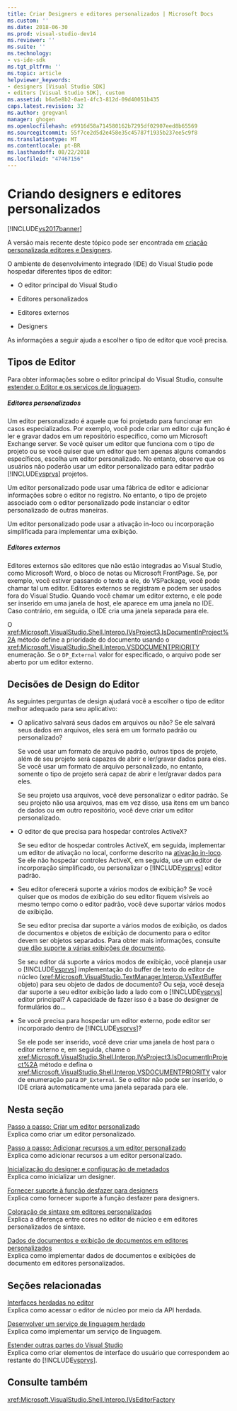 ```yaml
---
title: Criar Designers e editores personalizados | Microsoft Docs
ms.custom: ''
ms.date: 2018-06-30
ms.prod: visual-studio-dev14
ms.reviewer: ''
ms.suite: ''
ms.technology:
- vs-ide-sdk
ms.tgt_pltfrm: ''
ms.topic: article
helpviewer_keywords:
- designers [Visual Studio SDK]
- editors [Visual Studio SDK], custom
ms.assetid: b6a5e8b2-0ae1-4fc3-812d-09d40051b435
caps.latest.revision: 32
ms.author: gregvanl
manager: ghogen
ms.openlocfilehash: e9916d58a714580162b7295df02907eed8b65569
ms.sourcegitcommit: 55f7ce2d5d2e458e35c45787f1935b237ee5c9f8
ms.translationtype: MT
ms.contentlocale: pt-BR
ms.lasthandoff: 08/22/2018
ms.locfileid: "47467156"
---
```

# <a name="creating-custom-editors-and-designers"></a>Criando designers e editores personalizados
[!INCLUDE[vs2017banner](../includes/vs2017banner.md)]

A versão mais recente deste tópico pode ser encontrada em [criação personalizada editores e Designers](https://docs.microsoft.com/visualstudio/extensibility/creating-custom-editors-and-designers).  
  
O ambiente de desenvolvimento integrado (IDE) do Visual Studio pode hospedar diferentes tipos de editor:  
  
-   O editor principal do Visual Studio  
  
-   Editores personalizados  
  
-   Editores externos  
  
-   Designers  
  
 As informações a seguir ajuda a escolher o tipo de editor que você precisa.  
  
## <a name="types-of-editor"></a>Tipos de Editor  
 Para obter informações sobre o editor principal do Visual Studio, consulte [estender o Editor e os serviços de linguagem](../extensibility/extending-the-editor-and-language-services.md).  
  
##### <a name="custom-editors"></a>Editores personalizados  
 Um editor personalizado é aquele que foi projetado para funcionar em casos especializados. Por exemplo, você pode criar um editor cuja função é ler e gravar dados em um repositório específico, como um Microsoft Exchange server. Se você quiser um editor que funciona com o tipo de projeto ou se você quiser que um editor que tem apenas alguns comandos específicos, escolha um editor personalizado. No entanto, observe que os usuários não poderão usar um editor personalizado para editar padrão [!INCLUDE[vsprvs](../includes/vsprvs-md.md)] projetos.  
  
 Um editor personalizado pode usar uma fábrica de editor e adicionar informações sobre o editor no registro. No entanto, o tipo de projeto associado com o editor personalizado pode instanciar o editor personalizado de outras maneiras.  
  
 Um editor personalizado pode usar a ativação in-loco ou incorporação simplificada para implementar uma exibição.  
  
##### <a name="external-editors"></a>Editores externos  
 Editores externos são editores que não estão integradas ao Visual Studio, como Microsoft Word, o bloco de notas ou Microsoft FrontPage. Se, por exemplo, você estiver passando o texto a ele, do VSPackage, você pode chamar tal um editor. Editores externos se registram e podem ser usados fora do Visual Studio. Quando você chamar um editor externo, e ele pode ser inserido em uma janela de host, ele aparece em uma janela no IDE. Caso contrário, em seguida, o IDE cria uma janela separada para ele.  
  
 O <xref:Microsoft.VisualStudio.Shell.Interop.IVsProject3.IsDocumentInProject%2A> método define a prioridade do documento usando o <xref:Microsoft.VisualStudio.Shell.Interop.VSDOCUMENTPRIORITY> enumeração. Se o `DP_External` valor for especificado, o arquivo pode ser aberto por um editor externo.  
  
## <a name="editor-design-decisions"></a>Decisões de Design do Editor  
 As seguintes perguntas de design ajudará você a escolher o tipo de editor melhor adequado para seu aplicativo:  
  
-   O aplicativo salvará seus dados em arquivos ou não? Se ele salvará seus dados em arquivos, eles será em um formato padrão ou personalizado?  
  
     Se você usar um formato de arquivo padrão, outros tipos de projeto, além de seu projeto será capazes de abrir e ler/gravar dados para eles. Se você usar um formato de arquivo personalizado, no entanto, somente o tipo de projeto será capaz de abrir e ler/gravar dados para eles.  
  
     Se seu projeto usa arquivos, você deve personalizar o editor padrão. Se seu projeto não usa arquivos, mas em vez disso, usa itens em um banco de dados ou em outro repositório, você deve criar um editor personalizado.  
  
-   O editor de que precisa para hospedar controles ActiveX?  
  
     Se seu editor de hospedar controles ActiveX, em seguida, implementar um editor de ativação no local, conforme descrito na [ativação in-loco](../misc/in-place-activation.md). Se ele não hospedar controles ActiveX, em seguida, use um editor de incorporação simplificado, ou personalizar o [!INCLUDE[vsprvs](../includes/vsprvs-md.md)] editor padrão.  
  
-   Seu editor oferecerá suporte a vários modos de exibição? Se você quiser que os modos de exibição do seu editor fiquem visíveis ao mesmo tempo como o editor padrão, você deve suportar vários modos de exibição.  
  
     Se seu editor precisa dar suporte a vários modos de exibição, os dados de documentos e objetos de exibição de documento para o editor devem ser objetos separados. Para obter mais informações, consulte [que dão suporte a várias exibições de documento](../extensibility/supporting-multiple-document-views.md).  
  
     Se seu editor dá suporte a vários modos de exibição, você planeja usar o [!INCLUDE[vsprvs](../includes/vsprvs-md.md)] implementação do buffer de texto do editor de núcleo (<xref:Microsoft.VisualStudio.TextManager.Interop.VsTextBuffer> objeto) para seu objeto de dados de documento? Ou seja, você deseja dar suporte a seu editor exibição lado a lado com o [!INCLUDE[vsprvs](../includes/vsprvs-md.md)] editor principal? A capacidade de fazer isso é a base do designer de formulários do...  
  
-   Se você precisa para hospedar um editor externo, pode editor ser incorporado dentro de [!INCLUDE[vsprvs](../includes/vsprvs-md.md)]?  
  
     Se ele pode ser inserido, você deve criar uma janela de host para o editor externo e, em seguida, chame o <xref:Microsoft.VisualStudio.Shell.Interop.IVsProject3.IsDocumentInProject%2A> método e defina o <xref:Microsoft.VisualStudio.Shell.Interop.VSDOCUMENTPRIORITY> valor de enumeração para `DP_External`. Se o editor não pode ser inserido, o IDE criará automaticamente uma janela separada para ele.  
  
## <a name="in-this-section"></a>Nesta seção  
 [Passo a passo: Criar um editor personalizado](../extensibility/walkthrough-creating-a-custom-editor.md)  
 Explica como criar um editor personalizado.  
  
 [Passo a passo: Adicionar recursos a um editor personalizado](../extensibility/walkthrough-adding-features-to-a-custom-editor.md)  
 Explica como adicionar recursos a um editor personalizado.  
  
 [Inicialização do designer e configuração de metadados](../extensibility/designer-initialization-and-metadata-configuration.md)  
 Explica como inicializar um designer.  
  
 [Fornecer suporte à função desfazer para designers](../extensibility/supplying-undo-support-to-designers.md)  
 Explica como fornecer suporte à função desfazer para designers.  
  
 [Coloração de sintaxe em editores personalizados](../extensibility/syntax-coloring-in-custom-editors.md)  
 Explica a diferença entre cores no editor de núcleo e em editores personalizados de sintaxe.  
  
 [Dados de documentos e exibição de documentos em editores personalizados](../extensibility/document-data-and-document-view-in-custom-editors.md)  
 Explica como implementar dados de documentos e exibições de documento em editores personalizados.  
  
## <a name="related-sections"></a>Seções relacionadas  
 [Interfaces herdadas no editor](../extensibility/legacy-interfaces-in-the-editor.md)  
 Explica como acessar o editor de núcleo por meio da API herdada.  
  
 [Desenvolver um serviço de linguagem herdado](../extensibility/internals/developing-a-legacy-language-service.md)  
 Explica como implementar um serviço de linguagem.  
  
 [Estender outras partes do Visual Studio](../extensibility/extending-other-parts-of-visual-studio.md)  
 Explica como criar elementos de interface do usuário que correspondem ao restante do [!INCLUDE[vsprvs](../includes/vsprvs-md.md)].  
  
## <a name="see-also"></a>Consulte também  
 <xref:Microsoft.VisualStudio.Shell.Interop.IVsEditorFactory>

